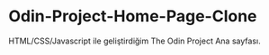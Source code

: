 # Odin-Project-Home-Page-Clone
HTML/CSS/Javascript ile geliştirdiğim  The Odin Project Ana sayfası.
